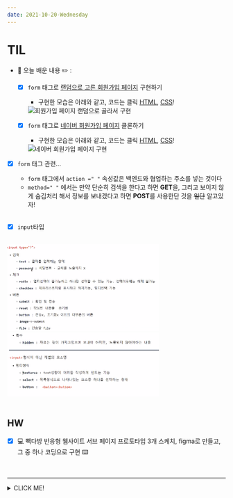 ```yaml
---
date: 2021-10-20-Wednesday
---
```


# TIL

- 📝 오늘 배운 내용 ✏️ : 
  - [x] `form` 태그로 [랜덤으로 고른 회원가입 페이지](https://service.jobis.co/signup/account
) 구현하기 
    - 구현한 모습은 아래와 같고, 코드는 클릭 [HTML](https://github.com/ekfka4863/frontEndCourse_210901/blob/main/practice/practice_17%20(signup_system)/html/test.html), [CSS](https://github.com/ekfka4863/frontEndCourse_210901/blob/main/practice/practice_17%20(signup_system)/css/src/test.css)!       
    <img src="./images/sign_up_page_with_form.gif" alt="회원가입 페이지 랜덤으로 골라서 구현" width="" height="" style="padding-left: px;" />
    <br />

  - [x] `form` 태그로 [네이버 회원가입 페이지](https://nid.naver.com/user2/V2Join?token_sjoin=0nEqbe8X7ncizl43&langSelect=ko_KR&chk_all=on&termsService=on&termsPrivacy=on&termsLocation=Y&termsEmail=Y) 클론하기 
    - 구현한 모습은 아래와 같고, 코드는 클릭 [HTML](https://github.com/ekfka4863/frontEndCourse_210901/blob/main/practice/practice_17%20(signup_system)/html/test_naver_sign_up.html), [CSS](https://github.com/ekfka4863/frontEndCourse_210901/blob/main/practice/practice_17%20(signup_system)/css/src/test_naver_sign_up.css)!       
    <img src="./images/sign_up_page_with_form_Naver.gif" alt="네이버 회원가입 페이지 구현" width="" height="" style="padding-left: px;" />
    <br />

<!-- 회원가입 페이지 복습 내용 -->

  - [x] `form` 태그 관련... 
    - `form` 태그에서 `action =" "` 속성값은 백엔드와 협업하는 주소를 넣는 것이다
    - `method=" "` 에서는 만약 단순히 검색을 한다고 하면 **GET**을, 그리고 보이지 않게 숨김처리 해서 정보를 보내겠다고 하면 **POST**를 사용한단 것을 ~~일단~~ 알고있자!
    
    <br />
  
  - [x] `input`타입    
  <br />
  <img src="./images/input_type.png" alt="인풋 태그의 타입들 간략 정리 (feat. 선생님)" width="350px" height="" style="padding-left: px;" />
  <img src="./images/input_type_2.png" alt="인풋 태그의 타입들 간략 정리 (feat. 선생님)" width="350px" height="" style="padding-left: px;" />
  <br />

  
<br />

## HW
- [x] 💻 빽다방 반응형 웹사이트 서브 페이지 프로토타입 3개 스케치, figma로 만들고, 그 중 하나 코딩으로 구현 ⌨️    

<br />

---
<details>
<summary>CLICK ME!</summary>  

- cf.  
  - ✨ 선생님's 강의 ✨

</detials>   


